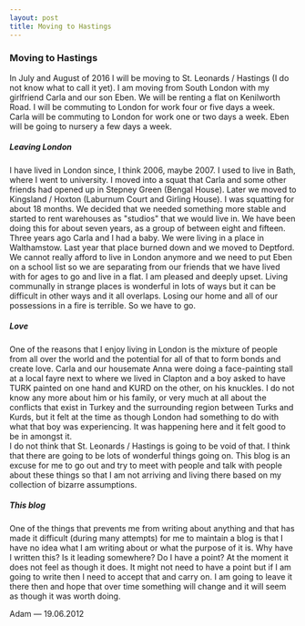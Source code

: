 ```yaml
---
layout: post
title: Moving to Hastings
---
```


### Moving to Hastings
In July and August of 2016 I will be moving to St. Leonards / Hastings (I do not know what to call it yet). I am moving from South London with my girlfriend Carla and our son Eben. We will be renting a flat on Kenilworth Road. I will be commuting to London for work four or five days a week. Carla will be commuting to London for work one or two days a week. Eben will be going to nursery a few days a week.

##### Leaving London
I have lived in London since, I think 2006, maybe 2007. I used to live in Bath, where I went to university. I moved into a squat that Carla and some other friends had opened up in Stepney Green (Bengal House). Later we moved to Kingsland / Hoxton (Laburnum Court and Girling House). I was squatting for about 18 months. We decided that we needed something more stable and started to rent warehouses as "studios" that we would live in. We have been doing this for about seven years, as a group of between eight and fifteen. Three years ago Carla and I had a baby. We were living in a place in Walthamstow. Last year that place burned down and we moved to Deptford. We cannot really afford to live in London anymore and we need to put Eben on a school list so we are separating from our friends that we have lived with for ages to go and live in a flat. I am pleased and deeply upset. Living communally in strange places is wonderful in lots of ways but it can be difficult in other ways and it all overlaps. Losing our home and all of our possessions in a fire is terrible. So we have to go.

##### Love
One of the reasons that I enjoy living in London is the mixture of people from all over the world and the potential for all of that to form bonds and create love. Carla and our housemate Anna were doing a face-painting stall at a local fayre next to where we lived in Clapton and a boy asked to have TURK painted on one hand and KURD on the other, on his knuckles. I do not know any more about him or his family, or very much at all about the conflicts that exist in Turkey and the surrounding region between Turks and Kurds, but it felt at the time as though London had something to do with what that boy was experiencing. It was happening here and it felt good to be in amongst it.  
I do not think that St. Leonards / Hastings is going to be void of that. I think that there are going to be lots of wonderful things going on. This blog is an excuse for me to go out and try to meet with people and talk with people about these things so that I am not arriving and living there based on my collection of bizarre assumptions.

##### This blog
One of the things that prevents me from writing about anything and that has made it difficult (during many attempts) for me to maintain a blog is that I have no idea what I am writing about or what the purpose of it is. Why have I written this? Is it leading somewhere? Do I have a point? At the moment it does not feel as though it does. It might not need to have a point but if I am going to write then I need to accept that and carry on. I am going to leave it there then and hope that over time something will change and it will seem as though it was worth doing.

Adam — 19.06.2012
